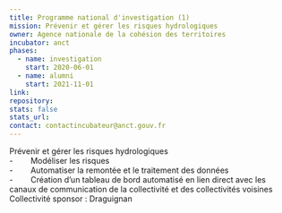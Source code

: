 ```yaml
---
title: Programme national d'investigation (1)
mission: Prévenir et gérer les risques hydrologiques
owner: Agence nationale de la cohésion des territoires
incubator: anct
phases:
  - name: investigation
    start: 2020-06-01
  - name: alumni
    start: 2021-11-01
link: 
repository: 
stats: false
stats_url: 
contact: contactincubateur@anct.gouv.fr
---
```

Prévenir et gérer les risques hydrologiques  
\-        Modéliser les risques  
\-        Automatiser la remontée et le traitement des données  
\-        Création d’un tableau de bord automatisé en lien direct avec les canaux de communication de la collectivité et des collectivités voisines
Collectivité sponsor : Draguignan

